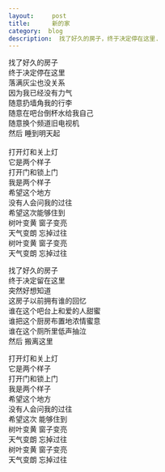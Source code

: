 ```yaml
---
layout:     post
title:      新的家
category:  blog
description:  找了好久的房子，终于决定停在这里.
---
```


找了好久的房子</br>
终于决定停在这里</br>
落满灰尘也没关系</br>
因为我已经没有力气</br>
随意扔墙角我的行李</br>
随意在吧台倒杯水给我自己</br>
随意换个频道旧电视机</br>
然后 睡到明天起</br>
</br>
打开灯和关上灯</br>
它是两个样子</br>
打开门和锁上门</br>
我是两个样子</br>
希望这个地方</br>
没有人会问我的过往</br>
希望这次能够住到</br>
树叶变黄 窗子变亮</br>
天气变朗 忘掉过往</br>
树叶变黄 窗子变亮</br>
天气变朗 忘掉过往</br>

找了好久的房子</br>
终于决定留在这里</br>
突然好想知道</br>
这房子以前拥有谁的回忆</br>
谁在这个吧台上和爱的人甜蜜</br>
谁把这个厨房布置地浓情蜜意</br>
谁在这个厕所里低声抽泣</br>
然后 搬离这里</br>

打开灯和关上灯</br>
它是两个样子</br>
打开门和锁上门</br>
我是两个样子</br>
希望这个地方</br>
没有人会问我的过往</br>
希望这次 能够住到</br>
树叶变黄 窗子变亮</br>
天气变朗 忘掉过往</br>
树叶变黄 窗子变亮</br>
天气变朗 忘掉过往</br>

